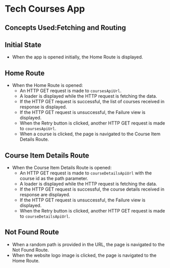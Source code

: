# Tech Courses App
## Concepts Used:Fetching and Routing


## Initial State

- When the app is opened initially, the Home Route is displayed.

## Home Route

- When the Home Route is opened:
  - An HTTP GET request is made to `coursesApiUrl`.
  - A loader is displayed while the HTTP request is fetching the data.
  - If the HTTP GET request is successful, the list of courses received in response is displayed.
  - If the HTTP GET request is unsuccessful, the Failure view is displayed.
  - When the Retry button is clicked, another HTTP GET request is made to `coursesApiUrl`.
  - When a course is clicked, the page is navigated to the Course Item Details Route.

## Course Item Details Route

- When the Course Item Details Route is opened:
  - An HTTP GET request is made to `courseDetailsApiUrl` with the course id as the path parameter.
  - A loader is displayed while the HTTP request is fetching the data.
  - If the HTTP GET request is successful, the course details received in response are displayed.
  - If the HTTP GET request is unsuccessful, the Failure view is displayed.
  - When the Retry button is clicked, another HTTP GET request is made to `courseDetailsApiUrl`.

## Not Found Route

- When a random path is provided in the URL, the page is navigated to the Not Found Route.
- When the website logo image is clicked, the page is navigated to the Home Route.
